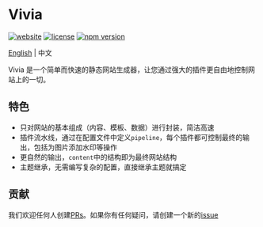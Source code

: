 # Vivia

[![website](https://img.shields.io/badge/website-vivia.saurlax.com-blue)](https://vivia.saurlax.com)
[![license](https://img.shields.io/npm/l/vivia.svg)](https://www.npmjs.com/package/vivia)
[![npm version](https://img.shields.io/npm/v/vivia.svg)](https://www.npmjs.com/package/vivia)

[English](README.md) | 中文

Vivia 是一个简单而快速的静态网站生成器，让您通过强大的插件更自由地控制网站上的一切。

## 特色

- 只对网站的基本组成（内容、模板、数据）进行封装，简洁高速
- 插件流水线，通过在配置文件中定义`pipeline`，每个插件都可控制最终的输出，包括为图片添加水印等操作
- 更自然的输出，`content`中的结构即为最终网站结构
- 主题继承，无需编写复杂的配置，直接继承主题就搞定

## 贡献

我们欢迎任何人创建[PRs](https://github.com/saurlax/vivia/pulls)。如果你有任何疑问，请创建一个新的[issue](https://github.com/saurlax/vivia/issues)
